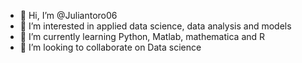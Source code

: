 - 👋 Hi, I’m @Juliantoro06
- 👀 I’m interested in applied data science, data analysis and models
- 🌱 I’m currently learning Python, Matlab, mathematica and R
- 💞️ I’m looking to collaborate on Data science     


<!---
Juliantoro06/Juliantoro06 is a ✨ special ✨ repository because its `README.md` (this file) appears on your GitHub profile.
You can click the Preview link to take a look at your changes.
--->
